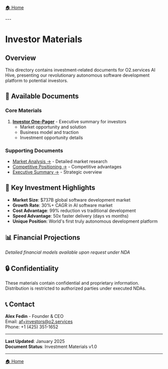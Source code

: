[🏠 Home](../../README.md)

<link rel="stylesheet" href="../../assets/css/styles.css">
---

# Investor Materials

## Overview

This directory contains investment-related documents for O2.services AI Hive, presenting our revolutionary autonomous software development platform to potential investors.

## 📄 Available Documents

### Core Materials
1. **[Investor One-Pager](investor-one-pager.md)** - Executive summary for investors
   - Market opportunity and solution
   - Business model and traction
   - Investment opportunity details

### Supporting Documents
- [Market Analysis →](../market-analysis/index.md) - Detailed market research
- [Competitive Positioning →](../competitive-positioning/index.md) - Competitive advantages
- [Executive Summary →](../competitive-positioning/00-executive-summary.md) - Strategic overview

## 🎯 Key Investment Highlights

- **Market Size**: $737B global software development market
- **Growth Rate**: 30%+ CAGR in AI software market
- **Cost Advantage**: 99% reduction vs traditional development
- **Speed Advantage**: 50x faster delivery (days vs months)
- **Unique Position**: World's first truly autonomous development platform

## 📊 Financial Projections

*Detailed financial models available upon request under NDA*

## 🔒 Confidentiality

These materials contain confidential and proprietary information. Distribution is restricted to authorized parties under executed NDAs.

## 📞 Contact

**Alex Fedin** - Founder & CEO<br/>
Email: af+investors@o2.services<br/>
Phone: +1 (425) 351-1652

---

**Last Updated**: January 2025<br/>
**Document Status**: Investment Materials v1.0

---

[🏠 Home](../../README.md)
